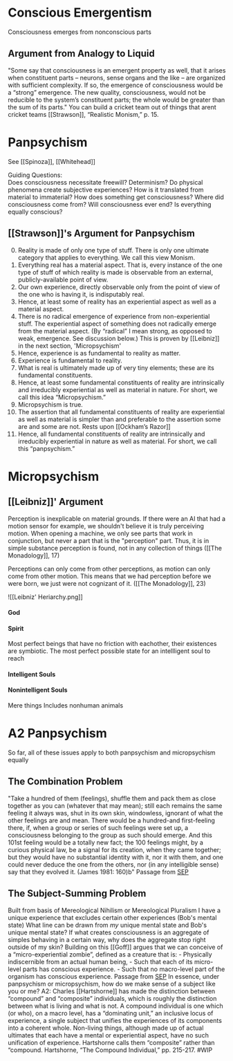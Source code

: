 # Conscious Emergentism

Consciousness emerges from nonconscious parts

## Argument from Analogy to Liquid
"Some say that consciousness is an emergent property as well, that it arises when constituent parts – neurons, sense organs and the like – are organized with sufficient complexity. If so, the emergence of consciousness would be a  “strong” emergence. The new quality, consciousness, would not be reducible to the system’s constituent parts; the whole would be greater than the sum of its parts."
	You can build a cricket team out of things that arent cricket teams
		[[Strawson]], “Realistic Monism,” p. 15.


# Panpsychism
See [[Spinoza]], [[Whitehead]]

Guiding Questions:  
Does consciousness necessitate freewill? Determinism?
Do physical phenomena create subjective experiences? How is it translated from material to immaterial?
How does something get consciousness?
Where did consciousness come from?
Will consciousness ever end?
Is everything equally conscious?

## [[Strawson]]'s Argument for Panpsychism

0.	Reality is made of only one type of stuff. There is only one ultimate category that applies to everything. We call this view Monism.
1.	Everything real has a material aspect. That is, every instance of the one type of stuff of which reality is made is observable from an external, publicly-available point of view.
2.	Our own experience, directly observable only from the point of view of the one who is having it, is indisputably real.
3.	Hence, at least some of reality has an experiential aspect as well as a material aspect.
4.	There is no radical emergence of experience from non-experiential stuff. The experiential aspect of something does not radically emerge from the material aspect. (By “radical” I mean strong, as opposed to weak, emergence. See discussion below.)
	This is proven by [[Leibniz]] in the next section, 'Micropsychism'
5.	Hence, experience is as fundamental to reality as matter.
5.	Experience is fundamental to reality.
6.	What is real is ultimately made up of very tiny elements; these are its fundamental constituents.
7.	Hence, at least some fundamental constituents of reality are intrinsically and irreducibly experiential as well as material in nature. For short, we call this idea “Micropsychism.”
7.	Micropsychism is true.
8.	The assertion that all fundamental constituents of reality are experiential as well as material is simpler than and preferable to the assertion some are and some are not. 
	Rests upon [[Ockham’s Razor]]
9.	Hence, all fundamental constituents of reality are intrinsically and irreducibly experiential in nature as well as material. For short, we call this “panpsychism.”




# Micropsychism

## [[Leibniz]]' Argument
Perception is inexplicable on material grounds. If there were an AI that had a motion sensor for example, we shouldn't believe it is truly perceiving motion. When opening a machine, we only see parts that work in conjunction, but never a part that is the "perception" part. Thus, it is in simple substance perception is found, not in any collection of things ([[The Monadology]], 17)

Perceptions can only come from other perceptions, as motion can only come from other motion.
	This means that we had perception before we were born, we just were not cognizant of it. ([[The Monadology]], 23)

![[Leibniz' Heriarchy.png]]

#### God

#### Spirit
Most perfect beings that have no friction with eachother, their existences are symbiotic. The most perfect possible state for an intellligent soul to reach

#### Intelligent Souls

#### Nonintelligent Souls
Mere things
Includes nonhuman animals

# A2 Panpsychism

So far, all of these issues apply to both panpsychism and micropsychism equally

## The Combination Problem
"Take a hundred of them (feelings), shuffle them and pack them as close together as you can (whatever that may mean); still each remains the same feeling it always was, shut in its own skin, windowless, ignorant of what the other feelings are and mean. There would be a hundred-and first-feeling there, if, when a group or series of such feelings were set up, a consciousness belonging to the group as such should emerge. And this 101st feeling would be a totally new fact; the 100 feelings might, by a curious physical law, be a signal for its creation, when they came together; but they would have no substantial identity with it, nor it with them, and one could never deduce the one from the others, nor (in any intelligible sense) say that they evolved it. (James 1981: 160)b"
	Passage from [SEP](https://plato.stanford.edu/entries/panpsychism/#CombProb)

## The Subject-Summing Problem
Built from basis of Mereological Nihilism or Mereological Pluralism
I have a unique experience that excludes certain other experiences (Bob's mental state) What line can be drawn from *my* unique mental state and Bob's unique mental state? If what creates consciousness is an aggregate of simples behaving in a certain way, why does the aggregate stop right outside of my skin?
	Building on this [[Goff]] argues that we can conceive of a “micro-experiential zombie”, defined as a creature that is:
	-   Physically indiscernible from an actual human being,
	-   Such that each of its micro-level parts has conscious experience.
	-   Such that no macro-level part of the organism has conscious experience.
		Passage from [SEP](https://plato.stanford.edu/entries/panpsychism/#CombProb)
In essence, under panpsychism or micropsychism, how do we make sense of a subject like you or me?
	A2: Charles [[Hartshorne]] has made the distinction between “compound” and “composite” individuals, which is roughly the distinction between what is living and what is not. A compound individual is one which (or who), on a macro level, has a “dominating unit,” an inclusive locus of experience, a single subject that unifies the experiences of its components into a coherent whole. Non-living things, although made up of actual ultimates that each have a mental or experiential aspect, have no such unification of experience. Hartshorne calls them “composite” rather than “compound.
		Hartshorne, “The Compound Individual,” pp. 215-217. 
		#WIP 